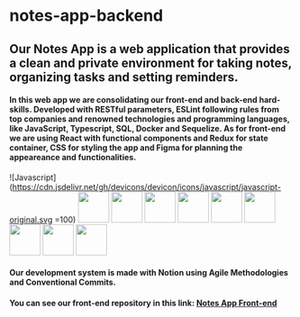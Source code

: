 # notes-app-backend

## Our Notes App is a web application that provides a clean and private environment for taking notes, organizing tasks and setting reminders.

#### In this web app we are consolidating our front-end and back-end hard-skills. Developed with RESTful parameters, ESLint following rules from top companies and renowned technologies and programming languages, like JavaScript, Typescript, SQL, Docker and Sequelize. As for front-end we are using React with functional components and Redux for state container, CSS for styling the app and Figma for planning the appeareance and functionalities.
![Javascript](https://cdn.jsdelivr.net/gh/devicons/devicon/icons/javascript/javascript-original.svg =100)
<img src='https://cdn.jsdelivr.net/gh/devicons/devicon/icons/typescript/typescript-original.svg' width='55'/> 
<img src='https://cdn.jsdelivr.net/gh/devicons/devicon/icons/mysql/mysql-original.svg' width='55'/> 
<img src="https://cdn.jsdelivr.net/gh/devicons/devicon/icons/eslint/eslint-original.svg" width= '55'/>
<img src='https://cdn.jsdelivr.net/gh/devicons/devicon/icons/docker/docker-original.svg' width='55'/> 
<img src='https://cdn.jsdelivr.net/gh/devicons/devicon/icons/sequelize/sequelize-plain.svg' width='55'/> 
<img src='https://cdn.jsdelivr.net/gh/devicons/devicon/icons/react/react-original.svg' width='55'/> 
<img src='https://cdn.jsdelivr.net/gh/devicons/devicon/icons/redux/redux-original.svg' width='55'/> 
<img src='https://cdn.jsdelivr.net/gh/devicons/devicon/icons/css3/css3-original.svg' width='55'/> 
<img src='https://cdn.jsdelivr.net/gh/devicons/devicon/icons/figma/figma-original.svg' width='55'/>

#### Our development system is made with Notion using Agile Methodologies and Conventional Commits.

#### You can see our front-end repository in this link: [Notes App Front-end](https://github.com/lorismilloni/notes-app-frontend)
